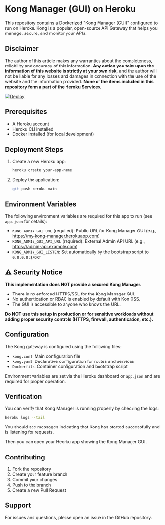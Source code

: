 # Kong Manager (GUI) on Heroku

This repository contains a Dockerized "Kong Manager (GUI)" configured to run on Heroku. Kong is a popular, open-source API Gateway that helps you manage, secure, and monitor your APIs.

## Disclaimer

The author of this article makes any warranties about the completeness, reliability and accuracy of this information. **Any action you take upon the information of this website is strictly at your own risk**, and the author will not be liable for any losses and damages in connection with the use of the website and the information provided. **None of the items included in this repository form a part of the Heroku Services.**

[![Deploy](https://www.herokucdn.com/deploy/button.svg)](https://www.heroku.com/deploy?template=https://github.com/abernicchia-heroku/heroku-kong-manager)

## Prerequisites

- A Heroku account
- Heroku CLI installed
- Docker installed (for local development)


## Deployment Steps

1. Create a new Heroku app:
   ```bash
   heroku create your-app-name
   ```

2. Deploy the application:
   ```bash
   git push heroku main
   ```

## Environment Variables

The following environment variables are required for this app to run (see `app.json` for details):

- `KONG_ADMIN_GUI_URL` (required): Public URL for Kong Manager GUI (e.g., https://my-kong-manager.herokuapp.com)
- `KONG_ADMIN_GUI_API_URL` (required): External Admin API URL (e.g., https://admin-api.example.com)
- `KONG_ADMIN_GUI_LISTEN`: Set automatically by the bootstrap script to `0.0.0.0:$PORT`


## ⚠️ Security Notice

**This implementation does NOT provide a secured Kong Manager.**

- There is no enforced HTTPS/SSL for the Kong Manager GUI.
- No authentication or RBAC is enabled by default with Kon OSS.
- The GUI is accessible to anyone who knows the URL.

**Do NOT use this setup in production or for sensitive workloads without adding proper security controls (HTTPS, firewall, authentication, etc.).**

## Configuration

The Kong gateway is configured using the following files:
- `kong.conf`: Main configuration file
- `kong.yaml`: Declarative configuration for routes and services
- `Dockerfile`: Container configuration and bootstrap script

Environment variables are set via the Heroku dashboard or `app.json` and are required for proper operation.


## Verification

You can verify that Kong Manager is running properly by checking the logs:

```bash
heroku logs --tail
```

You should see messages indicating that Kong has started successfully and is listening for requests.

Then you can open your Heorku app showing the Kong Manager GUI.


## Contributing

1. Fork the repository
2. Create your feature branch
3. Commit your changes
4. Push to the branch
5. Create a new Pull Request

## Support

For issues and questions, please open an issue in the GitHub repository.


